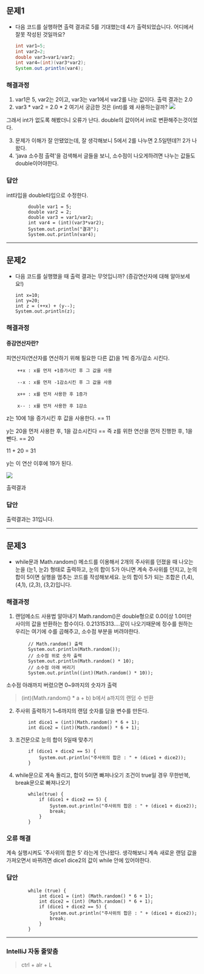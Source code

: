 ## 문제1

- 다음 코드를 실행하면 출력 결과로 5를 기대했는데 4가 출력되었습니다. 어디에서 잘못 작성된 것일까요?
  ```java
  int var1=5;
  int var2=2;
  double var3=var1/var2;
  int var4=(int)(var3*var2);
  System.out.println(var4);
  ```

### 해결과정
1. var1은 5, var2는 2이고, var3는 var1에서 var2를 나눈 값이다. 출력 결과는 2.0
2. var3 * var2 = 2.0 * 2
여기서 궁금한 것은 (int)를 왜 사용하는걸까?     ![](https://velog.velcdn.com/images/yuns8708/post/243d0d7a-5297-4998-9f73-c01ad9492a38/image.png)

그래서 int가 없도록 해봤더니 오류가 난다. double의 값이어서 int로 변환해주는것이었다.


3. 문제가 이해가 잘 안됐었는데, 잘 생각해보니 5에서 2를 나누면 2.5일텐데?! 2가 나왔다.
4. 'java 소수점 출력'을 검색해서 글들을 보니, 소수점이 나오게하려면 나누는 값들도 double이어야한다.

### 답안
int타입을 double타입으로 수정한다.
```
        double var1 = 5;
        double var2 = 2;
        double var3 = var1/var2;
        int var4 = (int)(var3*var2);
        System.out.println("결과");
        System.out.println(var4);
```

---

## 문제2

- 다음 코드를 실행했을 때 출력 결과는 무엇입니까? (증감연산자에 대해 알아보세요!)

  ```
  int x=10;
  int y=20;
  int z = (++x) + (y--);
  System.out.println(z);
  ```

### 해결과정

#### 증감연산자란?
피연산자(연산자를 연산하기 위해 필요한 다른 값)을 1씩 증가/감소 시킨다.

        ++x : x를 먼저 +1증가시킨 후 그 값을 사용

        --x : x를 먼저 -1감소시킨 후 그 값을 사용

        x++ : x를 먼저 사용한 후 1증가

        x-- : x를 먼저 사용한 후 1감소

z는 10에 1을 증가시킨 후 값을 사용한다. == 11

y는 20을 먼저 사용한 후, 1을 감소시킨다 == 즉 z를 위한 연산을 먼저 진행한 후, 1을 뺀다. == 20

11 + 20 = 31

y는 이 연산 이후에 19가 된다.

![](https://velog.velcdn.com/images/yuns8708/post/9e4fea63-4bff-48da-a8b1-96d8ac7a5a87/image.png)

출력결과



### 답안
출력결과는 31입니다.

---

## 문제3
- while문과 Math.random() 메소드를 이용해서 2개의 주사위를 던졌을 때 나오는 눈을 (눈1, 눈2) 형태로 출력하고, 눈의 합이 5가 아니면 계속 주사위를 던지고, 눈의 합이 5이면 실행을 멈추는 코드를 작성해보세요. 눈의 합이 5가 되는 조합은 (1,4), (4,1), (2,3), (3,2)입니다.


### 해결과정

1. 랜덤메소드 사용법 알아내기
Math.random()은 double형으로 0.0이상 1.0미만 사이의 값을 반환하는 함수이다.
0.21315313....같이 나오기때문에 정수를 원하는 우리는 여기에 수를 곱해주고, 소수점 부분을 버려야한다.
  ```
          // Math.random() 출력
          System.out.println(Math.random());
          // 소수점 위로 숫자 출력
          System.out.println(Math.random() * 10);
          // 소수점 아래 버리기
          System.out.println((int)(Math.random() * 10));
  ```
  소수점 아래까지 버렸으면 0~9까지의 숫자가 출력
  > (int)(Math.random() * a + b)
   b에서 a까지의 랜덤 수 반환
2. 주사위 출력하기
1~6까지의 랜덤 숫자를 담을 변수를 만든다.
  ```
          int dice1 = (int)(Math.random() * 6 + 1);
          int dice2 = (int)(Math.random() * 6 + 1);
  ```
3. 조건문으로 눈의 합이 5일때 맞추기
  ```
          if (dice1 + dice2 == 5) {
              System.out.println("주사위의 합은 : " + (dice1 + dice2));
          }
  ```
4. while문으로 계속 돌리고, 합이 5이면 빠져나오기
조건이 true일 경우 무한반복, break문으로 빠져나오기
  ```
          while(true) {
              if (dice1 + dice2 == 5) {
                  System.out.println("주사위의 합은 : " + (dice1 + dice2));
                  break;
              }
          }
  ```
  

### 오류 해결
계속 실행시켜도 '주사위의 합은 5' 라는게 안나왔다.
생각해보니 계속 새로운 랜덤 값을 가져오면서 바뀌려면 dice1 dice2의 값이 while 안에 있어야한다.


### 답안
```
        while (true) {
            int dice1 = (int) (Math.random() * 6 + 1);
            int dice2 = (int) (Math.random() * 6 + 1);
            if (dice1 + dice2 == 5) {
                System.out.println("주사위의 합은 : " + (dice1 + dice2));
                break;
            }
        }
```

---
### IntelliJ 자동 줄맞춤
> ctrl + alr + L
